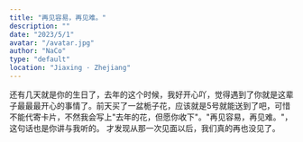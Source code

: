 ```yaml
---
title: "再见容易，再见难。"
description: ""
date: "2023/5/1"
avatar: "/avatar.jpg"
author: "NaCo"
type: "default"
location: "Jiaxing · Zhejiang"
---
```


还有几天就是你的生日了，去年的这个时候，我好开心吖，觉得遇到了你就是这辈子最最最开心的事情了。前天买了一盆栀子花，应该就是5号就能送到了吧，可惜不能代寄卡片，不然我会写上"去年的花，但愿你收下"。"再见容易，再见难。"，这句话也是你讲与我听的。 才发现从那一次见面以后，我们真的再也没见了。

